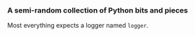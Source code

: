 ### A semi-random collection of Python bits and pieces
Most everything expects a logger named `logger`.
